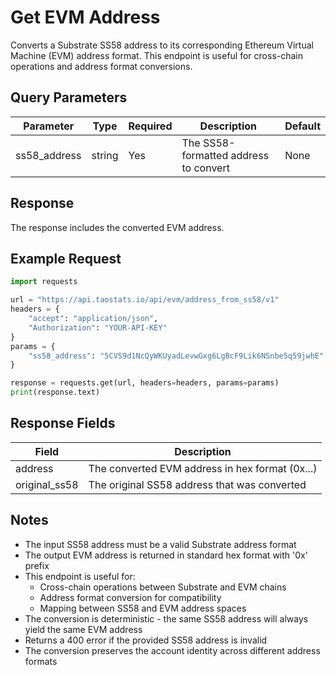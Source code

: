 # Get EVM Address

Converts a Substrate SS58 address to its corresponding Ethereum Virtual Machine (EVM) address format. This endpoint is useful for cross-chain operations and address format conversions.

## Query Parameters

| Parameter | Type | Required | Description | Default |
|-----------|------|----------|-------------|---------|
| ss58_address | string | Yes | The SS58-formatted address to convert | None |

## Response

The response includes the converted EVM address.

## Example Request

```python
import requests

url = "https://api.taostats.io/api/evm/address_from_ss58/v1"
headers = {
    "accept": "application/json",
    "Authorization": "YOUR-API-KEY"
}
params = {
    "ss58_address": "5CVS9d1NcQyWKUyadLevwGxg6LgBcF9Lik6NSnbe5q59jwhE"
}

response = requests.get(url, headers=headers, params=params)
print(response.text)
```

## Response Fields

| Field | Description |
|-------|-------------|
| address | The converted EVM address in hex format (0x...) |
| original_ss58 | The original SS58 address that was converted |

## Notes

- The input SS58 address must be a valid Substrate address format
- The output EVM address is returned in standard hex format with '0x' prefix
- This endpoint is useful for:
  - Cross-chain operations between Substrate and EVM chains
  - Address format conversion for compatibility
  - Mapping between SS58 and EVM address spaces
- The conversion is deterministic - the same SS58 address will always yield the same EVM address
- Returns a 400 error if the provided SS58 address is invalid
- The conversion preserves the account identity across different address formats 